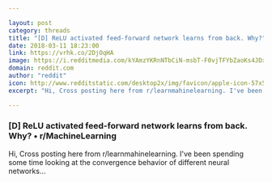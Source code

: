 ```yaml
---

layout: post
category: threads
title: "[D] ReLU activated feed-forward network learns from back. Why?"
date: 2018-03-11 18:23:00
link: https://vrhk.co/2DjOqHA
image: https://i.redditmedia.com/kYAmzYKRnNTbCiN-msbT-F0vjTFYbZaoKs4JDxtSH0k.jpg?w=320&s=36d1832f39e5b891546ef331d07506c6
domain: reddit.com
author: "reddit"
icon: http://www.redditstatic.com/desktop2x/img/favicon/apple-icon-57x57.png
excerpt: "Hi, Cross posting here from r/learnmahinelearning. I've been spending some time looking at the convergence behavior of different neural networks..."

---
```


### [D] ReLU activated feed-forward network learns from back. Why? • r/MachineLearning

Hi, Cross posting here from r/learnmahinelearning. I've been spending some time looking at the convergence behavior of different neural networks...